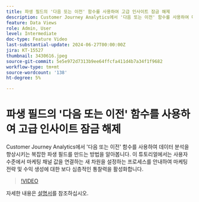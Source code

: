 ```yaml
---
title: 파생 필드의 '다음 또는 이전' 함수를 사용하여 고급 인사이트 잠금 해제
description: Customer Journey Analytics에서 '다음 또는 이전' 함수를 사용하여 데이터 분석을 향상시키는 복잡한 파생 필드를 만드는 방법을 알아봅니다. 이 튜토리얼에서는 사용자 수준에서 마케팅 채널 값을 연결하는 새 차원을 설정하는 프로세스를 안내하여 마케팅 전략 및 수익 생성에 대한 보다 심층적인 통찰력을 활성화합니다.
feature: Data Views
role: Admin, User
level: Intermediate
doc-type: Feature Video
last-substantial-update: 2024-06-27T00:00:00Z
jira: KT-15527
thumbnail: 3430616.jpeg
source-git-commit: 5e5e972d7313b9ee64ffcfa411d4b7a34f1f9682
workflow-type: tm+mt
source-wordcount: '138'
ht-degree: 5%

---
```


# 파생 필드의 &#39;다음 또는 이전&#39; 함수를 사용하여 고급 인사이트 잠금 해제

Customer Journey Analytics에서 &#39;다음 또는 이전&#39; 함수를 사용하여 데이터 분석을 향상시키는 복잡한 파생 필드를 만드는 방법을 알아봅니다. 이 튜토리얼에서는 사용자 수준에서 마케팅 채널 값을 연결하는 새 차원을 설정하는 프로세스를 안내하여 마케팅 전략 및 수익 생성에 대한 보다 심층적인 통찰력을 활성화합니다.

>[!VIDEO](https://video.tv.adobe.com/v/3447740/?learn=on&captions=kor)

자세한 내용은 [설명서](https://experienceleague.adobe.com/ko/docs/analytics-platform/using/cja-dataviews/derived-fields)를 참조하십시오.
